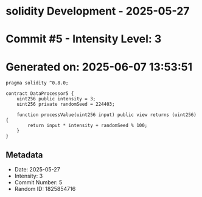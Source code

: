 ﻿# solidity Development - 2025-05-27
# Commit #5 - Intensity Level: 3
# Generated on: 2025-06-07 13:53:51
```solidity
pragma solidity ^0.8.0;

contract DataProcessor5 {
    uint256 public intensity = 3;
    uint256 private randomSeed = 224403;

    function processValue(uint256 input) public view returns (uint256) {
        return input * intensity + randomSeed % 100;
    }
}
```
## Metadata
- Date: 2025-05-27
- Intensity: 3
- Commit Number: 5
- Random ID: 1825854716
